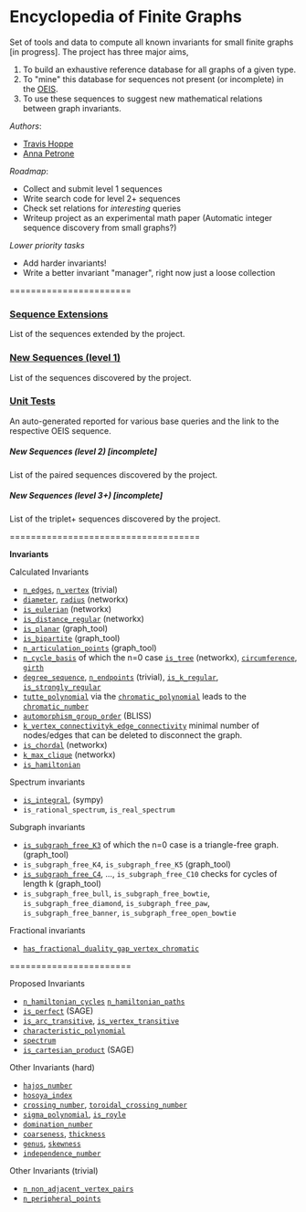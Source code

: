 Encyclopedia of Finite Graphs
=============================

Set of tools and data to compute all known invariants for small finite graphs [in progress].
The project has three major aims, 

1. To build an exhaustive reference database for all graphs of a given type. 
2. To "mine" this database for sequences not present (or incomplete) in the [OEIS](https://oeis.org/). 
3. To use these sequences to suggest new mathematical relations between graph invariants.

*Authors*:

+ [Travis Hoppe](https://github.com/thoppe)
+ [Anna Petrone](https://github.com/ampetr) 

*Roadmap*:

+ Collect and submit level 1 sequences
+ Write search code for level 2+ sequences
+ Check set relations for _interesting_ queries
+ Writeup project as an experimental math paper (Automatic integer sequence discovery from small graphs?)

*Lower priority tasks*

+ Add harder invariants!
+ Write a better invariant "manager", right now just a loose collection

=======================

### [Sequence Extensions](verification/submission_ext.md)
List of the sequences extended by the project.

### [New Sequences (level 1)](verification/submission_lvl1.md)
List of the sequences discovered by the project.

### [Unit Tests](verification/unit_tests.md)
An auto-generated reported for various base queries and the link to the respective OEIS sequence.

##### New Sequences (level 2) [incomplete]
List of the paired sequences discovered by the project.

##### New Sequences (level 3+) [incomplete]
List of the triplet+ sequences discovered by the project.

====================================

**Invariants**

Calculated Invariants

+ [`n_edges`](http://mathworld.wolfram.com/EdgeCount.html), [`n_vertex`](http://mathworld.wolfram.com/VertexCount.html) (trivial)
+ [`diameter`](http://mathworld.wolfram.com/GraphDiameter.html), [`radius`](http://mathworld.wolfram.com/GraphRadius.html) (networkx)
+ [`is_eulerian`](http://mathworld.wolfram.com/EulerianGraph.html) (networkx)
+ [`is_distance_regular`](http://mathworld.wolfram.com/Distance-RegularGraph.html) (networkx)
+ [`is_planar`](http://mathworld.wolfram.com/PlanarGraph.html) (graph_tool)
+ [`is_bipartite`](http://mathworld.wolfram.com/BipartiteGraph.html) (graph_tool)
+ [`n_articulation_points`](http://mathworld.wolfram.com/ArticulationVertex.html) (graph_tool)
+ [`n_cycle_basis`](http://en.wikipedia.org/wiki/Cycle_space) of which the n=0 case [`is_tree`](http://mathworld.wolfram.com/Tree.html) (networkx), [`circumference`](http://mathworld.wolfram.com/GraphCircumference.html), [`girth`](http://mathworld.wolfram.com/Girth.html)
+ [`degree_sequence`](http://mathworld.wolfram.com/DegreeSequence.html), [`n_endpoints`](http://mathworld.wolfram.com/Endpoint.html) (trivial), [`is_k_regular`](http://mathworld.wolfram.com/RegularGraph.html), [`is_strongly_regular`](http://mathworld.wolfram.com/StronglyRegularGraph.html)
+ [`tutte_polynomial`](http://mathworld.wolfram.com/TuttePolynomial.html) via the [`chromatic_polynomial`](http://mathworld.wolfram.com/ChromaticPolynomial.html) leads to the [`chromatic_number`](http://mathworld.wolfram.com/ChromaticNumber.html)
+ [`automorphism_group_order`](http://mathworld.wolfram.com/GraphAutomorphism.html) (BLISS)
+ [`k_vertex_connectivity`](http://mathworld.wolfram.com/VertexConnectivity.html)[`k_edge_connectivity`](http://mathworld.wolfram.com/EdgeConnectivity.html) minimal number of nodes/edges that can be deleted to disconnect the graph.
+ [`is_chordal`](http://mathworld.wolfram.com/ChordalGraph.html) (networkx)
+ [`k_max_clique`](http://mathworld.wolfram.com/CliqueNumber.html) (networkx)
+ [`is_hamiltonian`](http://mathworld.wolfram.com/HamiltonianGraph.html)

Spectrum invariants

+ [`is_integral`](http://mathworld.wolfram.com/IntegralGraph.html), (sympy)
+ `is_rational_spectrum`, `is_real_spectrum`

Subgraph invariants

+ [`is_subgraph_free_K3`](http://mathworld.wolfram.com/Triangle-FreeGraph.html) of which the n=0 case is a triangle-free graph. (graph_tool)
+ `is_subgraph_free_K4`, `is_subgraph_free_K5` (graph_tool)
+ [`is_subgraph_free_C4`](http://mathworld.wolfram.com/Square-FreeGraph.html), ..., `is_subgraph_free_C10` checks for cycles of length k (graph_tool)
+ `is_subgraph_free_bull`, `is_subgraph_free_bowtie`, `is_subgraph_free_diamond`, `is_subgraph_free_paw`, `is_subgraph_free_banner`, `is_subgraph_free_open_bowtie`

Fractional invariants

+ [`has_fractional_duality_gap_vertex_chromatic`](http://en.wikipedia.org/wiki/Fractional_coloring)


=======================

Proposed Invariants

+ [`n_hamiltonian_cycles`](http://mathworld.wolfram.com/HamiltonianCycle.html) [`n_hamiltonian_paths`](http://mathworld.wolfram.com/HamiltonianPath.html)
+ [`is_perfect`](http://mathworld.wolfram.com/PerfectGraph.html) (SAGE)
+ [`is_arc_transitive`](http://mathworld.wolfram.com/Arc-TransitiveGraph.html), [`is_vertex_transitive`](http://mathworld.wolfram.com/Vertex-TransitiveGraph.html)
+ [`characteristic_polynomial`](http://mathworld.wolfram.com/CharacteristicPolynomial.html)
+ [`spectrum`](http://mathworld.wolfram.com/GraphSpectrum.html)
+ [`is_cartesian_product`](mathworld.wolfram.com/GraphCartesianProduct.html) (SAGE)

Other Invariants (hard)

+ [`hajos_number`](http://mathworld.wolfram.com/HajosNumber.html)
+ [`hosoya_index`](http://mathworld.wolfram.com/HosoyaIndex.html)
+ [`crossing_number`](http://mathworld.wolfram.com/GraphCrossingNumber.html), [`toroidal_crossing_number`](http://mathworld.wolfram.com/ToroidalCrossingNumber.html)
+ [`sigma_polynomial`](http://mathworld.wolfram.com/SigmaPolynomial.html), [`is_royle`](http://mathworld.wolfram.com/RoyleGraphs.html)
+ [`domination_number`](http://mathworld.wolfram.com/DominationNumber.html)
+ [`coarseness`](http://mathworld.wolfram.com/GraphCoarseness.html), [`thickness`](http://mathworld.wolfram.com/GraphThickness.html)
+ [`genus`](http://mathworld.wolfram.com/GraphGenus.html), [`skewness`](http://mathworld.wolfram.com/GraphSkewness.html)
+ [`independence_number`](http://mathworld.wolfram.com/IndependenceNumber.html)

Other Invariants (trivial)
+ [`n_non_adjacent_vertex_pairs`](http://mathworld.wolfram.com/NonadjacentVertexPairs.html)
+ [`n_peripheral_points`](http://mathworld.wolfram.com/PeripheralPoint.html)

